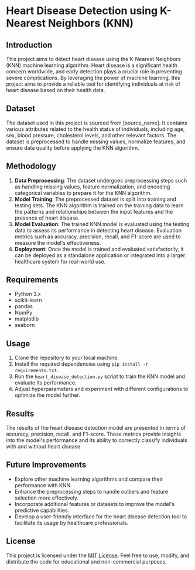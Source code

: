 # Heart Disease Detection using K-Nearest Neighbors (KNN)

## Introduction
This project aims to detect heart disease using the K-Nearest Neighbors (KNN) machine learning algorithm. Heart disease is a significant health concern worldwide, and early detection plays a crucial role in preventing severe complications. By leveraging the power of machine learning, this project aims to provide a reliable tool for identifying individuals at risk of heart disease based on their health data.

## Dataset
The dataset used in this project is sourced from [source_name]. It contains various attributes related to the health status of individuals, including age, sex, blood pressure, cholesterol levels, and other relevant factors. The dataset is preprocessed to handle missing values, normalize features, and ensure data quality before applying the KNN algorithm.

## Methodology
1. **Data Preprocessing**: The dataset undergoes preprocessing steps such as handling missing values, feature normalization, and encoding categorical variables to prepare it for the KNN algorithm.
2. **Model Training**: The preprocessed dataset is split into training and testing sets. The KNN algorithm is trained on the training data to learn the patterns and relationships between the input features and the presence of heart disease.
3. **Model Evaluation**: The trained KNN model is evaluated using the testing data to assess its performance in detecting heart disease. Evaluation metrics such as accuracy, precision, recall, and F1-score are used to measure the model's effectiveness.
4. **Deployment**: Once the model is trained and evaluated satisfactorily, it can be deployed as a standalone application or integrated into a larger healthcare system for real-world use.

## Requirements
- Python 3.x
- scikit-learn
- pandas
- NumPy
- matplotlib
- seaborn

## Usage
1. Clone the repository to your local machine.
2. Install the required dependencies using `pip install -r requirements.txt`.
3. Run the `heart_disease_detection.py` script to train the KNN model and evaluate its performance.
4. Adjust hyperparameters and experiment with different configurations to optimize the model further.

## Results
The results of the heart disease detection model are presented in terms of accuracy, precision, recall, and F1-score. These metrics provide insights into the model's performance and its ability to correctly classify individuals with and without heart disease.

## Future Improvements
- Explore other machine learning algorithms and compare their performance with KNN.
- Enhance the preprocessing steps to handle outliers and feature selection more effectively.
- Incorporate additional features or datasets to improve the model's predictive capabilities.
- Develop a user-friendly interface for the heart disease detection tool to facilitate its usage by healthcare professionals.

## License
This project is licensed under the [MIT License](LICENSE). Feel free to use, modify, and distribute the code for educational and non-commercial purposes.
